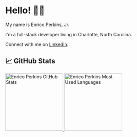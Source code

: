 # Hello! 👋🏾

My name is Enrico Perkins, Jr.

I'm a full-stack developer living in Charlotte, North Carolina.

Connect with me on [LinkedIn](https://www.linkedin.com/in/enricoperkinsjr/).

## &#x1f4c8; GitHub Stats

<a href="https://github.com/evperkinsjr">
  <img height="180em" src="https://github-readme-stats.vercel.app/api?username=evperkinsjr&theme=github_dark&show_icons=true" alt="Enrico Perkins GitHub Stats"/>
  <img height="180em" src="https://github-readme-stats.vercel.app/api/top-langs/?username=evperkinsjr&theme=github_dark&layout=compact" alt="Enrico Perkins Most Used Languages"/>
</a>
